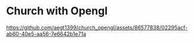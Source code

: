 # Church with Opengl

https://github.com/aegt1399/church_opengl/assets/86577838/02295acf-ab60-40e5-aa56-7e6642b1e71a
